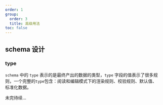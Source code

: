 ```yaml
---
order: 1
group:
  order: 3
  title: 高级用法
toc: false
---
```


## schema 设计

### type

`schema` 中的 `type` 表示的是最终产出的数据的类型，`type` 字段的值表示了很多规则，一个完整的`type`包含：阅读和编辑模式下的渲染规则、校验规则、默认值、标准化数据。

未完待续...
